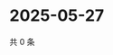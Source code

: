 # 2025-05-27

共 0 条

<!-- BEGIN ZHIHUVIDEO -->
<!-- 最后更新时间 Tue May 27 2025 10:29:10 GMT+0800 (China Standard Time) -->

<!-- END ZHIHUVIDEO -->
